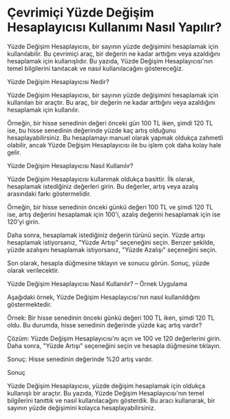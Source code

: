 Çevrimiçi Yüzde Değişim Hesaplayıcısı Kullanımı Nasıl Yapılır?
==============================================================

Yüzde Değişim Hesaplayıcısı, bir sayının yüzde değişimini hesaplamak için kullanılabilir. Bu çevrimiçi araç, bir değerin ne kadar arttığını veya azaldığını hesaplamak için kullanışlıdır. Bu yazıda, Yüzde Değişim Hesaplayıcısı'nın temel bilgilerini tanıtacak ve nasıl kullanılacağını göstereceğiz.

Yüzde Değişim Hesaplayıcısı Nedir?

Yüzde Değişim Hesaplayıcısı, bir sayının yüzde değişimini hesaplamak için kullanılan bir araçtır. Bu araç, bir değerin ne kadar arttığını veya azaldığını hesaplamak için kullanılır.

Örneğin, bir hisse senedinin değeri önceki gün 100 TL iken, şimdi 120 TL ise, bu hisse senedinin değerinde yüzde kaç artış olduğunu hesaplayabilirsiniz. Bu hesaplamayı manuel olarak yapmak oldukça zahmetli olabilir, ancak Yüzde Değişim Hesaplayıcısı ile bu işlem çok daha kolay hale gelir.

Yüzde Değişim Hesaplayıcısı Nasıl Kullanılır?

Yüzde Değişim Hesaplayıcısı kullanmak oldukça basittir. İlk olarak, hesaplamak istediğiniz değerleri girin. Bu değerler, artış veya azalış arasındaki farkı göstermelidir.

Örneğin, bir hisse senedinin önceki günkü değeri 100 TL ve şimdi 120 TL ise, artış değerini hesaplamak için 100'i, azalış değerini hesaplamak için ise 120'yi girin.

Daha sonra, hesaplamak istediğiniz değerin türünü seçin. Yüzde artışı hesaplamak istiyorsanız, "Yüzde Artışı" seçeneğini seçin. Benzer şekilde, yüzde azalışını hesaplamak istiyorsanız, "Yüzde Azalışı" seçeneğini seçin.

Son olarak, hesapla düğmesine tıklayın ve sonucu görün. Sonuç, yüzde olarak verilecektir.

Yüzde Değişim Hesaplayıcısı Nasıl Kullanılır? – Örnek Uygulama

Aşağıdaki örnek, Yüzde Değişim Hesaplayıcısı'nın nasıl kullanıldığını göstermektedir.

Örnek: Bir hisse senedinin önceki günkü değeri 100 TL iken, şimdi 120 TL oldu. Bu durumda, hisse senedinin değerinde yüzde kaç artış vardır?

Çözüm: Yüzde Değişim Hesaplayıcısı'nı açın ve 100 ve 120 değerlerini girin. Daha sonra, "Yüzde Artışı" seçeneğini seçin ve hesapla düğmesine tıklayın.

Sonuç: Hisse senedinin değerinde %20 artış vardır.

Sonuç

Yüzde Değişim Hesaplayıcısı, yüzde değişim hesaplamak için oldukça kullanışlı bir araçtır. Bu yazıda, Yüzde Değişim Hesaplayıcısı'nın temel bilgilerini tanıttık ve nasıl kullanılacağını gösterdik. Bu aracı kullanarak, bir sayının yüzde değişimini kolayca hesaplayabilirsiniz.